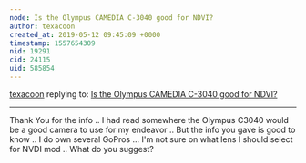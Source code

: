 ```yaml
---
node: Is the Olympus CAMEDIA C-3040 good for NDVI?
author: texacoon
created_at: 2019-05-12 09:45:09 +0000
timestamp: 1557654309
nid: 19291
cid: 24115
uid: 585854
---
```




[texacoon](../profile/texacoon) replying to: [Is the Olympus CAMEDIA C-3040 good for NDVI?](../notes/texacoon/05-10-2019/is-the-olympus-camedia-c-3040-good-for-ndvi)

----
 Thank You for the info ..  I had read somewhere the Olympus C3040 would be a good camera to use for my endeavor ..  But the info you gave is good to know ..  I do own several GoPros ...  I'm not sure on what lens I should select for NVDI mod ..  What do you suggest?